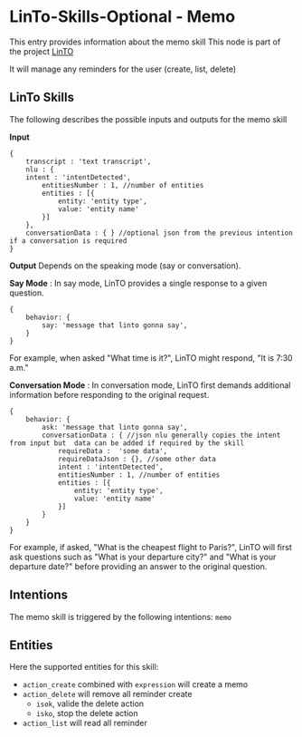 # LinTo-Skills-Optional - Memo
This entry provides information about the memo skill
This node is part of the project [LinTO](https://linto.ai/)

It will manage any reminders for the user (create, list, delete) 

## LinTo Skills
The following describes the possible inputs and outputs for the memo skill

**Input**
```
{
    transcript : 'text transcript',
    nlu : {
    intent : 'intentDetected',
        entitiesNumber : 1, //number of entities
        entities : [{
            entity: 'entity type',
            value: 'entity name'
        }]
    },
    conversationData : { } //optional json from the previous intention if a conversation is required
}
```

**Output**
Depends on the speaking mode (say or conversation).

__Say Mode__ : In say mode, LinTO provides a single response to a given question.
```
{
    behavior: {
        say: 'message that linto gonna say',
    }
}
```
For example, when asked "What time is it?", LinTO might respond, "It is 7:30 a.m."

__Conversation Mode__ : In conversation mode, LinTO first demands additional information before responding to the original request.
```
{
    behavior: {
        ask: 'message that linto gonna say',
        conversationData : { //json nlu generally copies the intent from input but  data can be added if required by the skill
            requireData :  'some data',
            requireDataJson : {}, //some other data
            intent : 'intentDetected',
            entitiesNumber : 1, //number of entities
            entities : [{
                entity: 'entity type',
                value: 'entity name'
            }]
        }
    }
}
```

For example, if asked, "What is the cheapest flight to Paris?", LinTO will first ask questions such as "What is your departure city?" and "What is your departure date?" before providing an answer to the original question.

## Intentions
The memo skill is triggered by the following intentions: `memo`

## Entities
Here the supported entities for this skill:
 * `action_create` combined with `expression` will create a memo 
 * `action_delete` will remove all reminder create
   * `isok`, valide the delete action
   * `isko`, stop the delete action
 * `action_list` will read all reminder
